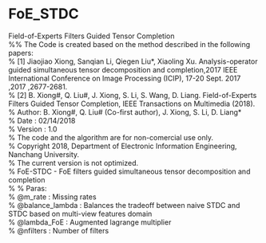 # FoE_STDC
Field-of-Experts Filters Guided Tensor Completion  
%% The Code is created based on the method described in the following papers:      
% [1] Jiaojiao Xiong, Sanqian Li, Qiegen Liu*, Xiaoling Xu. Analysis-operator guided simultaneous tensor decomposition and completion,2017 IEEE International Conference on Image Processing (ICIP), 17-20 Sept. 2017 ,2017 ,2677-2681.    
% [2] B. Xiong#, Q. Liu#, J. Xiong, S. Li, S. Wang, D. Liang. Field-of-Experts Filters Guided Tensor Completion, IEEE Transactions on Multimedia (2018).   
% Author: B. Xiong#, Q. Liu# (Co-first author), J. Xiong, S. Li, D. Liang*   
% Date : 02/14/2018   
% Version : 1.0   
% The code and the algorithm are for non-comercial use only.   
% Copyright 2018, Department of Electronic Information Engineering, Nanchang University.  
% The current version is not optimized.  
% FoE-STDC - FoE filters guided simultaneous tensor decomposition and completion  
% 
% Paras:  
% @m_rate : Missing rates  
% @balance_lambda : Balances the tradeoff between naive STDC and STDC based on multi-view features domain  
% @lambda_FoE : Augmented lagrange multiplier  
% @nfilters : Number of filters  

